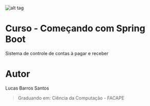 ![alt tag](https://raw.githubusercontent.com/lucasbarrossantos/SpringBootAndMaterialize/master/index.png)

# Curso - Começando com Spring Boot
Sistema de controle de contas à pagar e receber

# Autor
Lucas Barros Santos
> Graduando em: Ciência da Computação - FACAPE
